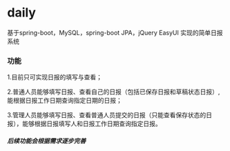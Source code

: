 # daily
基于spring-boot，MySQL，spring-boot JPA，jQuery EasyUI 实现的简单日报系统

### 功能
1.目前只可实现日报的填写与查看；     

2.普通人员能够填写日报、查看自己的日报（包括已保存日报和草稿状态日报）,能根据日报工作日期查询指定日期的日报；     

3.管理人员能够填写日报、查看普通人员提交的日报（只能查看保存状态的日报），能够根据日报填写人和日报工作日期查询指定日报。    

##### 后续功能会根据需求逐步完善
